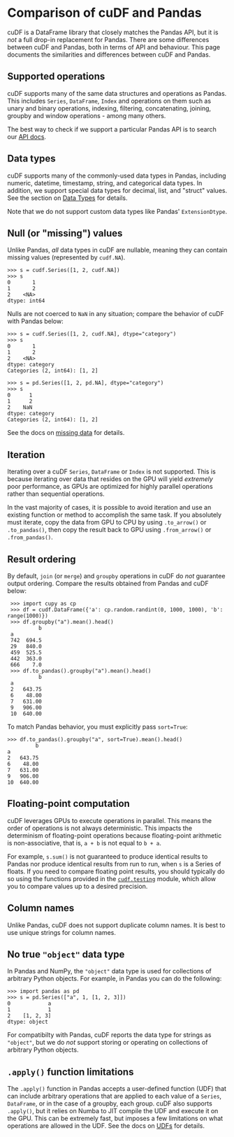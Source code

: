 # Comparison of cuDF and Pandas

cuDF is a DataFrame library that closely matches the Pandas API, but
it is *not* a full drop-in replacement for Pandas.  There are some
differences between cuDF and Pandas, both in terms of API and
behaviour.  This page documents the similarities and differences
between cuDF and Pandas.

## Supported operations

cuDF supports many of the same data structures and operations as
Pandas.  This includes `Series`, `DataFrame`, `Index` and
operations on them such as unary and binary operations, indexing,
filtering, concatenating, joining, groupby and window operations -
among many others.

The best way to check if we support a particular Pandas API is to search
our [API docs](/api_docs/index).

## Data types

cuDF supports many of the commonly-used data types in Pandas,
including numeric, datetime, timestamp, string, and categorical data
types.  In addition, we support special data types for decimal, list,
and "struct" values.  See the section on [Data Types](data-types) for
details.

Note that we do not support custom data types like Pandas'
`ExtensionDtype`.

## Null (or "missing") values

Unlike Pandas, *all* data types in cuDF are nullable,
meaning they can contain missing values (represented by `cudf.NA`).

```{code} python
>>> s = cudf.Series([1, 2, cudf.NA])
>>> s
0       1
1       2
2    <NA>
dtype: int64
```

Nulls are not coerced to `NaN` in any situation;
compare the behavior of cuDF with Pandas below:

```{code} python
>>> s = cudf.Series([1, 2, cudf.NA], dtype="category")
>>> s
0       1
1       2
2    <NA>
dtype: category
Categories (2, int64): [1, 2]

>>> s = pd.Series([1, 2, pd.NA], dtype="category")
>>> s
0      1
1      2
2    NaN
dtype: category
Categories (2, int64): [1, 2]
```

See the docs on [missing data](missing-data) for details.

## Iteration

Iterating over a cuDF `Series`, `DataFrame` or `Index` is not
supported. This is because iterating over data that resides on the GPU
will yield *extremely* poor performance, as GPUs are optimized for
highly parallel operations rather than sequential operations.

In the vast majority of cases, it is possible to avoid iteration and
use an existing function or method to accomplish the same task. If you
absolutely must iterate, copy the data from GPU to CPU by using
`.to_arrow()` or `.to_pandas()`, then copy the result back to GPU
using `.from_arrow()` or `.from_pandas()`.

## Result ordering

By default, `join` (or `merge`) and `groupby` operations in cuDF
do *not* guarantee output ordering.
Compare the results obtained from Pandas and cuDF below:

```{code} python
 >>> import cupy as cp
 >>> df = cudf.DataFrame({'a': cp.random.randint(0, 1000, 1000), 'b': range(1000)})
 >>> df.groupby("a").mean().head()
          b
 a
 742  694.5
 29   840.0
 459  525.5
 442  363.0
 666    7.0
 >>> df.to_pandas().groupby("a").mean().head()
          b
 a
 2   643.75
 6    48.00
 7   631.00
 9   906.00
 10  640.00
```

To match Pandas behavior, you must explicitly pass `sort=True`:

```{code} python
>>> df.to_pandas().groupby("a", sort=True).mean().head()
         b
a
2   643.75
6    48.00
7   631.00
9   906.00
10  640.00
```

## Floating-point computation

cuDF leverages GPUs to execute operations in parallel.  This means the
order of operations is not always deterministic.  This impacts the
determinism of floating-point operations because floating-point
arithmetic is non-associative, that is, `a + b` is not equal to `b + a`.

For example, `s.sum()` is not guaranteed to produce identical results
to Pandas nor produce identical results from run to run, when `s` is a
Series of floats.  If you need to compare floating point results, you
should typically do so using the functions provided in the
[`cudf.testing`](/api_docs/general_utilities#testing-functions)
module, which allow you to compare values up to a desired precision.

## Column names

Unlike Pandas, cuDF does not support duplicate column names.
It is best to use unique strings for column names.

## No true `"object"` data type

In Pandas and NumPy, the `"object"` data type is used for
collections of arbitrary Python objects.  For example, in Pandas you
can do the following:

```{code} python
>>> import pandas as pd
>>> s = pd.Series(["a", 1, [1, 2, 3]])
0            a
1            1
2    [1, 2, 3]
dtype: object
```

For compatibilty with Pandas, cuDF reports the data type for strings
as `"object"`, but we do *not* support storing or operating on
collections of arbitrary Python objects.

## `.apply()` function limitations

The `.apply()` function in Pandas accepts a user-defined function
(UDF) that can include arbitrary operations that are applied to each
value of a `Series`, `DataFrame`, or in the case of a groupby,
each group.  cuDF also supports `.apply()`, but it relies on Numba to
JIT compile the UDF and execute it on the GPU. This can be extremely
fast, but imposes a few limitations on what operations are allowed in
the UDF. See the docs on [UDFs](guide-to-udfs) for details.
